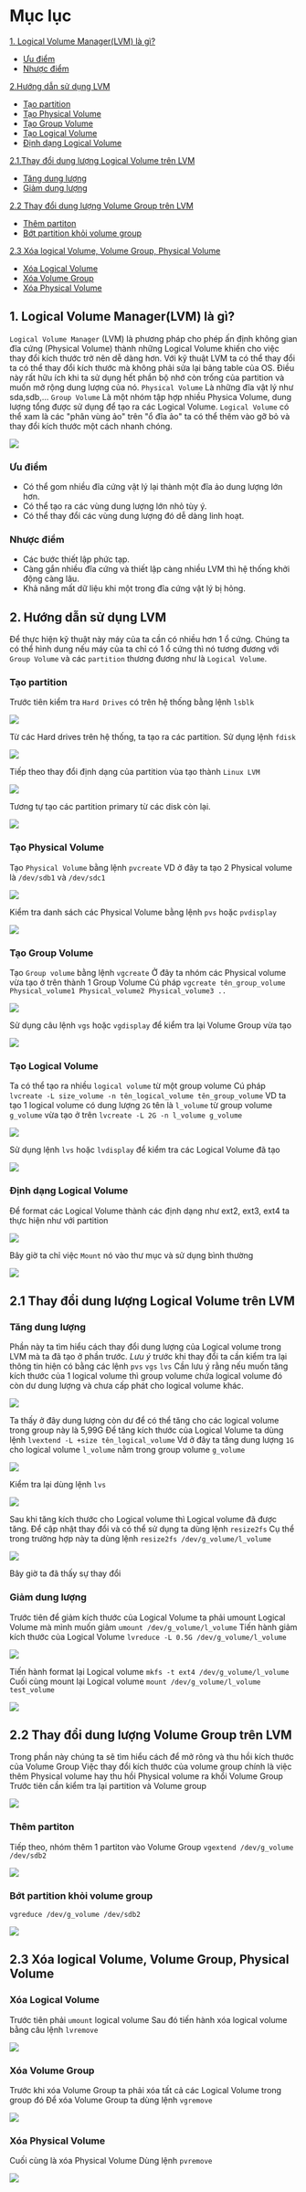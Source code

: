 # Mục lục
[1. Logical Volume Manager(LVM) là gì?](#khainiem)
 * [Ưu điểm](#uudiem)
 * [Nhược điểm](#nhuocdiem)

[2.Hướng dẫn sử dụng LVM](#huongdansudunglvm)
 * [Tạo partition](#taopartitton)
 * [Tạo Physical Volume](#taophysicalvolume)
 * [Tạo Group Volume](#taogroupvolume)
 * [Tạo Logical Volume](#taologicalvolume)
 * [Định dạng Logical Volume](#dinhdanglogicalvolume)

[2.1.Thay đổi dung lượng Logical Volume trên LVM](#thaydoidungluonglogicalvolume)
 * [Tăng dung lượng](#tangdungluong)
 * [Giảm dung lượng](#giamdungluong)

[2.2 Thay đổi dung lượng Volume Group trên LVM](#thaydoidungluongvolumegroup)
 * [Thêm partiton](#thempartition)
 * [Bớt partition khỏi volume group](#botpartition)

[ 2.3 Xóa logical Volume, Volume Group, Physical Volume](#xoalogicalgroupphysical)
 * [Xóa Logical Volume](#xoalogicalvolume)
 * [Xóa Volume Group](#xoavolumegroup)
 * [Xóa Physical Volume](#xoaphysicalvolume)

<a name="khainiem">

## 1. Logical Volume Manager(LVM) là gì?

`Logical Volume Manager` (LVM) là phương pháp cho phép ấn định không gian đĩa cứng (Physical Volume) thành những Logical Volume khiến cho việc thay đổi kích thước trở nên dễ dàng hơn. Với kỹ thuật LVM ta có thể thay đổi ta có thể thay đổi kích thước mà không phải sửa lại bảng table của OS. Điều này rất hữu ích khi ta sử dụng hết phần bộ nhớ còn trống của partition và muốn mở rộng dung lượng của nó.
`Physical Volume` Là những đĩa vật lý như sda,sdb,... 
`Group Volume` Là một nhóm tập hợp nhiều Physica Volume, dung lượng tổng được sử dụng để tạo ra các Logical Volume.
`Logical Volume` có thể xam là các "phân vùng ảo" trên "ổ đĩa ảo" ta có thể thêm vào gỡ bỏ và thay đổi kích thước một cách nhanh chóng.

![](https://github.com/niemdinhtrong/NIEMDT/blob/master/linux/images/LVM1.png)

<a name="uudiem">

### Ưu điểm
 * Có thể gom nhiều đĩa cứng vật lý lại thành một đĩa ảo dung lượng lớn hơn.
 * Có thể tạo ra các vùng dung lượng lớn nhỏ tùy ý.
 * Có thể thay đổi các vùng dung lượng đó dễ dàng linh hoạt.

<a name="nhuocdiem">

### Nhược điểm
 * Các bước thiết lập phức tạp.
 * Càng gắn nhiều đĩa cứng và thiết lập càng nhiều LVM thì hệ thống khởi động càng lâu.
 * Khả năng mất dữ liệu khi một trong đĩa cứng vật lý bị hỏng.
<a name="huongdansudunglvm">

## 2. Hướng dẫn sử dụng LVM
Để thực hiện kỹ thuật này máy của ta cần có nhiều hơn 1 ổ cứng. Chúng ta có thể hình dung nếu máy của ta chỉ có 1 ổ cứng thì nó tương đương với `Group Volume` và các `partition` thương đương như là `Logical Volume`.
<a name="taopartitton">

### Tạo partition
Trước tiên kiểm tra `Hard Drives` có trên hệ thống bằng lệnh `lsblk`

![](https://github.com/niemdinhtrong/NIEMDT/blob/master/linux/images/LVM2.png)

Từ các Hard drives trên hệ thống, ta tạo ra các partition. Sử dụng lệnh `fdisk`

![](https://github.com/niemdinhtrong/NIEMDT/blob/master/linux/images/LVM3.png)

Tiếp theo thay đổi định dạng của partition vùa tạo thành `Linux LVM`

![](https://github.com/niemdinhtrong/NIEMDT/blob/master/linux/images/LVM4.png)

Tương tự tạo các partition primary từ các disk còn lại.

![](https://github.com/niemdinhtrong/NIEMDT/blob/master/linux/images/LVM5.png)

<a name="taophysicalvolume">

### Tạo Physical Volume
Tạo `Physical Volume` bằng lệnh `pvcreate`
VD ở đây ta tạo 2 Physical volume là `/dev/sdb1` và `/dev/sdc1`

![](https://github.com/niemdinhtrong/NIEMDT/blob/master/linux/images/LVM6.png)

Kiểm tra danh sách các Physical Volume bằng lệnh `pvs` hoặc `pvdisplay`

![](https://github.com/niemdinhtrong/NIEMDT/blob/master/linux/images/LVM7.png)

<a name="taogroupvolume">

### Tạo Group Volume
Tạo `Group volume` bằng lệnh `vgcreate`
Ở đây ta nhóm các Physical volume vừa tạo ở trên thành 1 Group Volume
Cú pháp `vgcreate tên_group_volume Physical_volume1 Physical_volume2 Physical_volume3 ..`

![](https://github.com/niemdinhtrong/NIEMDT/blob/master/linux/images/LVM8.png)

Sử dụng câu lệnh `vgs` hoặc `vgdisplay` để kiểm tra lại Volume Group vừa tạo

![](https://github.com/niemdinhtrong/NIEMDT/blob/master/linux/images/LVM9.png)

<a name="taologicalvolume">

### Tạo Logical Volume 
Ta có thể tạo ra nhiều `logical volume` từ một group volume
Cú pháp `lvcreate -L size_volume -n tên_logical_volume tên_group_volume`
VD ta tạo 1 logical volume có dung lượng `2G` tên là `l_volume` từ group volume `g_volume` vừa tạo ở trên
`lvcreate -L 2G -n l_volume g_volume`

![](https://github.com/niemdinhtrong/NIEMDT/blob/master/linux/images/LVM10.png)

Sử dụng lệnh `lvs` hoặc `lvdisplay` để kiểm tra các Logical Volume đã tạo

![](https://github.com/niemdinhtrong/NIEMDT/blob/master/linux/images/LVM11.png)

<a name="dinhdanglogicalvolume">

### Định dạng Logical Volume
Để format các Logical Volume thành các định dạng như ext2, ext3, ext4 ta thực hiện như với partition

![](https://github.com/niemdinhtrong/NIEMDT/blob/master/linux/images/LVM12.png)

Bây giờ ta chỉ việc `Mount` nó vào thư mục và sử dụng bình thường

![](https://github.com/niemdinhtrong/NIEMDT/blob/master/linux/images/LVM13.png)

<a name="thaydoidungluonglogicalvolume">

## 2.1 Thay đổi dung lượng Logical Volume trên LVM
<a name="tangdungluong">

### Tăng dung lượng
Phần này ta tìm hiểu cách thay đổi dung lượng của Logical volume trong LVM mà ta đã tạo ở phần trước.
*Lưu ý* trước khi thay đổi ta cần kiểm tra lại thông tin hiện có bằng các lệnh `pvs` `vgs` `lvs`
Cần lưu ý rằng nếu muốn tăng kích thước của 1 logical volume thì group volume chứa logical volume đó còn dư dung lượng và chưa cấp phát cho logical volume khác.

![](https://github.com/niemdinhtrong/NIEMDT/blob/master/linux/images/LVM14.png)

Ta thấy ở đây dung lượng còn dư để có thể tăng cho các logical volume trong group này là 5,99G
Để tăng kích thước của Logical Volume ta dùng lệnh
`lvextend -L +size tên_logical_volume`
Vd ở đây ta tăng dung lượng `1G` cho logical volume `l_volume` nằm trong group volume `g_volume` 

![](https://github.com/niemdinhtrong/NIEMDT/blob/master/linux/images/LVM15.png)

Kiểm tra lại dùng lệnh `lvs`

![](https://github.com/niemdinhtrong/NIEMDT/blob/master/linux/images/LVM16.png)

Sau khi tăng kích thước cho Logical volume thì Logical volume đã được tăng. Để cập nhật thay đổi và có thể sử dụng ta dùng lệnh `resize2fs`
Cụ thể trong trường hợp này ta dùng lệnh `resize2fs /dev/g_volume/l_volume`

![](https://github.com/niemdinhtrong/NIEMDT/blob/master/linux/images/LVM17.png)

Bây giờ ta đã thấy sự thay đổi
<a name="giamdungluong">

### Giảm dung lượng
Trước tiên để giảm kích thước của Logical Volume ta phải umount Logical Volume mà mình muốn giảm
`umount /dev/g_volume/l_volume`
Tiến hành giảm kích thước của Logical Volume
`lvreduce -L 0.5G /dev/g_volume/l_volume`

![](https://github.com/niemdinhtrong/NIEMDT/blob/master/linux/images/LVM18.png)

Tiến hành format lại Logical volume
`mkfs -t ext4 /dev/g_volume/l_volume`
Cuối cùng mount lại Logical volume
`mount /dev/g_volume/l_volume test_volume`

![](https://github.com/niemdinhtrong/NIEMDT/blob/master/linux/images/LVM19.png)

<a name="thaydoidungluongvolumegroup">

## 2.2 Thay đổi dung lượng Volume Group trên LVM
Trong phần này chúng ta sẽ tìm hiểu cách để mở rông và thu hồi kích thước của Volume Group
Việc thay đổi kích thước của volume group chính là việc thêm Physical volume hay thu hồi Physical volume ra khổi Volume Group
Trước tiên cần kiểm tra lại partition và Volume group

![](https://github.com/niemdinhtrong/NIEMDT/blob/master/linux/images/LVM20.png)

<a name="thempartition">

### Thêm partiton
Tiếp theo, nhóm thêm 1 partiton vào Volume Group
`vgextend /dev/g_volume /dev/sdb2`

![](https://github.com/niemdinhtrong/NIEMDT/blob/master/linux/images/LVM21.png)

<a name="botpartition">

### Bớt partition khỏi volume group
`vgreduce /dev/g_volume /dev/sdb2`

![](https://github.com/niemdinhtrong/NIEMDT/blob/master/linux/images/LVM22.png)

<a name="xoalogicalgroupphysical">

## 2.3 Xóa logical Volume, Volume Group, Physical Volume
<a name="xoalogicalvolume">

### Xóa Logical Volume
Trước tiên phải `umount` logical volume
Sau đó tiến hành xóa logical volume bằng câu lệnh `lvremove`

![](https://github.com/niemdinhtrong/NIEMDT/blob/master/linux/images/LVM23.png)

<a name="xoavolumegroup">

### Xóa Volume Group
Trước khi xóa Volume Group ta phải xóa tất cả các Logical Volume trong group đó
Để xóa Volume Group ta dùng lệnh `vgremove`

![](https://github.com/niemdinhtrong/NIEMDT/blob/master/linux/images/LVM24.png)

<a name="xoaphysicalvolume">

### Xóa Physical Volume
Cuối cùng là xóa Physical Volume
Dùng lệnh `pvremove`

![](https://github.com/niemdinhtrong/NIEMDT/blob/master/linux/images/LVM25.png)

